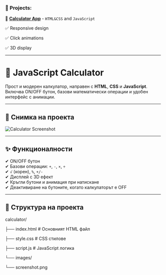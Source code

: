 
### 📂 Projects:
🔹 **[Calculator App](https://github.com/AStoyan0ff/Calculator/tree/master/src/Calcilators)** - `HTML&CSS` and `JavaScript`

✅ Responsive design

✅ Click animations

✅ 3D display 

---

# 🧮 JavaScript Calculator

Прост и модерен калкулатор, направен с **HTML**, **CSS** и **JavaScript**.  
Включва ON/OFF бутон, базови математически операции и удобен интерфейс с анимации.

---

## 📸 Снимка на проекта
![Calculator Screenshot](<img width="384" height="621" alt="Екранна снимка 2025-08-23 032448" src="https://github.com/user-attachments/assets/46ddf892-07ec-4e2a-b194-63e25ec94f11" />
)

---

## ✨ Функционалности
✔ ON/OFF бутон  
✔ Базови операции: `+`, `-`, `×`, `÷`  
✔ `√` (корен), `%`, `+/-`  
✔ Дисплей с 3D ефект  
✔ Кръгли бутони и анимация при натискане  
✔ Деактивиране на бутоните, когато калкулаторът е OFF  

---

## 📂 Структура на проекта

calculator/

├── index.html # Основният HTML файл

├── style.css # CSS стилове

├── script.js # JavaScript логика

└── images/

└── screenshot.png

